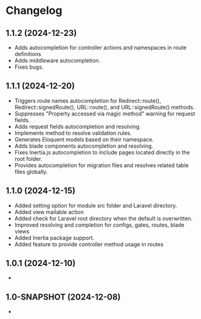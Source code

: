 # Changelog

## 1.1.2 (2024-12-23)
* Adds autocompletion for controller actions and namespaces in route definitions
* Adds middleware autocompletion.
* Fixes bugs.

## 1.1.1 (2024-12-20)
* Triggers route names autocompletion for Redirect::route(), Redirect::signedRoute(), URL::route(), and URL::signedRoute() methods.
* Suppresses "Property accessed via magic method" warning for request fields.
* Adds request fields autocompletion and resolving.
* Implements method to resolve validation rules.
* Generates Eloquent models based on their namespace.
* Adds blade components autocompletion and resolving.
* Fixes Inertia.js autocompletion to include pages located directly in the root folder.
* Provides autocompletion for migration files and resolves related table files globally.

## 1.1.0 (2024-12-15)
* Added setting option for module src folder and Laravel directory.
* Added view mailable action
* Added check for Laravel root directory when the default is overwritten.
* Improved resolving and completion for configs, gates, routes, blade views
* Added Inertia package support.
* Added feature to provide controller method usage in routes

## 1.0.1 (2024-12-10)
* 

## 1.0-SNAPSHOT (2024-12-08)
* 